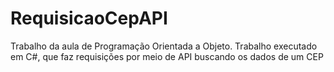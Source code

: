 # RequisicaoCepAPI
Trabalho da aula de Programação Orientada a Objeto. Trabalho executado em C#, que faz requisições por meio de API buscando os dados de um CEP
